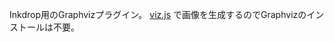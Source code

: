 Inkdrop用のGraphvizプラグイン。
[viz.js](https://www.npmjs.com/package/viz.js) で画像を生成するのでGraphvizのインストールは不要。
